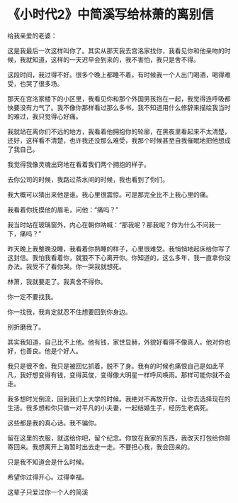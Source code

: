 # 《小时代2》中简溪写给林萧的离别信

给我亲爱的老婆： 

这是我最后一次这样叫你了。其实从那天我去宫洺家找你，我看见你和他亲吻的时候，我就知道，这样的一天迟早会到来的，我不害怕，我只是舍不得。 

这段时间，我过得不好。很多个晚上都睡不着。有时候我一个人出门喝酒，喝得难受，也哭了很多场。 

那天在宫洺家楼下的小区里，我看见你和那个外国男孩抱在一起，我觉得连呼吸都快要没有力气了。我不像你那样看过那么多书，我不知道用什么修辞来描绘我当时的难过，我只觉得心好痛。 

我就站在离你们不远的地方，我看着他拥抱你的轮廓，在黑夜里看起来不太清楚，还好，这样看不清楚，也许我还没那么难受，我那个时候甚至自我催眠地把他想成了我自己。 

我觉得我像灵魂出窍地在看着我们两个拥抱的样子。 

去你公司的时候，我路过茶水间的时候，我也看到了你们。 

我大概可以猜出来他是谁。我心里很震惊。可是那完全比不上我心里的痛。 

我看着你抚摸他的眉毛，问他：“痛吗？” 

我当时站在玻璃窗外，内心在朝你呐喊：“那我呢？那我呢？你为什么不问我一下，痛吗？” 

昨天晚上我整晚没睡，我看着你熟睡的样子，心里很难受。我悄悄地起床给你写了这封信。我怕我看着你，就狠不下心离开你。你知道的，这么多年，我一直拿你没办法。我受不了看你哭。你一哭我就想死。 

林萧，我就要走了。我真舍不得你。 

你一定不要找我。 

你一找我，我肯定就忍不住想要回到你身边。 

别折磨我了。 

其实我知道，自己比不上他。他有钱，家世显赫，外貌好看得不像真人。他对你也好，也善良。他是个好人。 

我只是很不舍。我只是被回忆抓着，脱不了身。我有的时候也痛恨自己是如此平凡，我好想变得有钱，变得英俊，变得像大明星一样呼风唤雨。那样可能你就不会走。 

我多想时光倒流，回到我们上大学的时候。我绝对不再放开你，让你去选择现在的生活。我多想和你只做一对平凡的小夫妻，一起结婚生子，经历生老病死。 

这些都是我的真心话。我不骗你。 

留在这里的衣服，就送给你吧，留个纪念。你放在我家的东西，我改天打包给你邮寄回来。我想离开上海暂时出去走一走。不要担心我，我会回来的。 

只是我不知道会是什么时候。 

希望你过得开心。过得幸福。 

这辈子只爱过你一个人的简溪